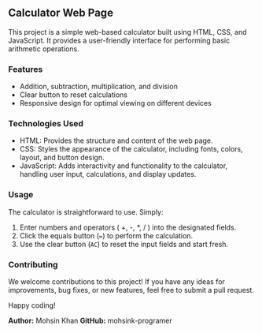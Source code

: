 ## Calculator Web Page

This project is a simple web-based calculator built using HTML, CSS, and JavaScript. It provides a user-friendly interface for performing basic arithmetic operations.

### Features

* Addition, subtraction, multiplication, and division
* Clear button to reset calculations
* Responsive design for optimal viewing on different devices

### Technologies Used

* HTML: Provides the structure and content of the web page.
* CSS: Styles the appearance of the calculator, including fonts, colors, layout, and button design.
* JavaScript: Adds interactivity and functionality to the calculator, handling user input, calculations, and display updates.

### Usage

The calculator is straightforward to use. Simply:

1. Enter numbers and operators ( +, -, *, / ) into the designated fields.
2. Click the equals button (`=`) to perform the calculation.
3. Use the clear button (`AC`) to reset the input fields and start fresh.

### Contributing

We welcome contributions to this project! If you have any ideas for improvements, bug fixes, or new features, feel free to submit a pull request.

Happy coding!

**Author:** Mohsin Khan
**GitHub:** mohsink-programer
